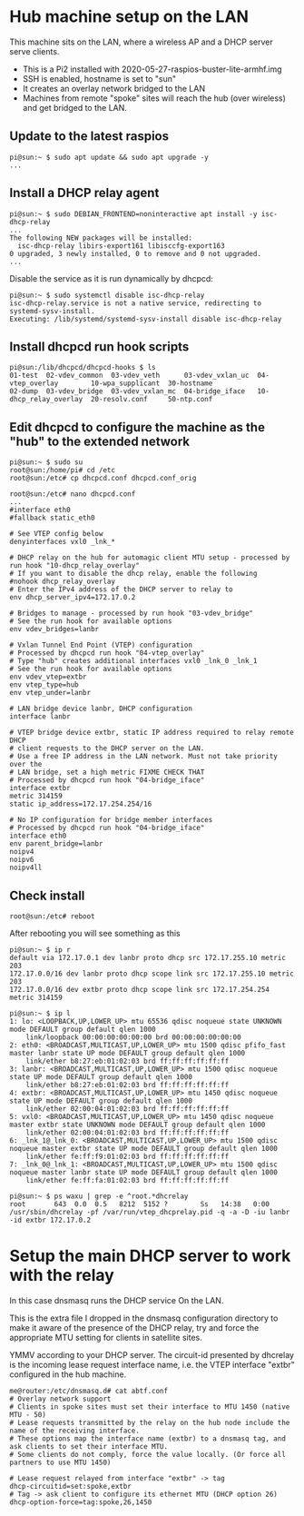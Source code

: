 # Hub machine setup on the LAN

This machine sits on the LAN, where a wireless AP and a DHCP server serve clients.
 - This is a Pi2 installed with 2020-05-27-raspios-buster-lite-armhf.img
 - SSH is enabled, hostname is set to "sun"
 - It creates an overlay network bridged to the LAN
 - Machines from remote "spoke" sites will reach the hub (over wireless) and get bridged to the LAN.

## Update to the latest raspios
```
pi@sun:~ $ sudo apt update && sudo apt upgrade -y
...
```

## Install a DHCP relay agent
```
pi@sun:~ $ sudo DEBIAN_FRONTEND=noninteractive apt install -y isc-dhcp-relay
...
The following NEW packages will be installed:
  isc-dhcp-relay libirs-export161 libisccfg-export163
0 upgraded, 3 newly installed, 0 to remove and 0 not upgraded.
...
```
Disable the service as it is run dynamically by dhcpcd:
```
pi@sun:~ $ sudo systemctl disable isc-dhcp-relay
isc-dhcp-relay.service is not a native service, redirecting to systemd-sysv-install.
Executing: /lib/systemd/systemd-sysv-install disable isc-dhcp-relay
```

## Install dhcpcd run hook scripts
```
pi@sun:/lib/dhcpcd/dhcpcd-hooks $ ls
01-test  02-vdev_common  03-vdev_veth      03-vdev_vxlan_uc  04-vtep_overlay        10-wpa_supplicant  30-hostname
02-dump  03-vdev_bridge  03-vdev_vxlan_mc  04-bridge_iface   10-dhcp_relay_overlay  20-resolv.conf     50-ntp.conf
```

## Edit dhcpcd to configure the machine as the "hub" to the extended network
```
pi@sun:~ $ sudo su
root@sun:/home/pi# cd /etc
root@sun:/etc# cp dhcpcd.conf dhcpcd.conf_orig

root@sun:/etc# nano dhcpcd.conf
...
#interface eth0
#fallback static_eth0

# See VTEP config below
denyinterfaces vxl0 _lnk_*

# DHCP relay on the hub for automagic client MTU setup - processed by run hook "10-dhcp_relay_overlay"
# If you want to disable the dhcp relay, enable the following
#nohook dhcp_relay_overlay
# Enter the IPv4 address of the DHCP server to relay to 
env dhcp_server_ipv4=172.17.0.2

# Bridges to manage - processed by run hook "03-vdev_bridge"
# See the run hook for available options
env vdev_bridges=lanbr

# Vxlan Tunnel End Point (VTEP) configuration
# Processed by dhcpcd run hook "04-vtep_overlay"
# Type "hub" creates additional interfaces vxl0 _lnk_0 _lnk_1
# See the run hook for available options
env vdev_vtep=extbr
env vtep_type=hub
env vtep_under=lanbr

# LAN bridge device lanbr, DHCP configuration
interface lanbr

# VTEP bridge device extbr, static IP address required to relay remote DHCP
# client requests to the DHCP server on the LAN.
# Use a free IP address in the LAN network. Must not take priority over the 
# LAN bridge, set a high metric FIXME CHECK THAT
# Processed by dhcpcd run hook "04-bridge_iface"
interface extbr
metric 314159
static ip_address=172.17.254.254/16

# No IP configuration for bridge member interfaces
# Processed by dhcpcd run hook "04-bridge_iface"
interface eth0
env parent_bridge=lanbr
noipv4
noipv6
noipv4ll
```
## Check install
```
root@sun:/etc# reboot
```
After rebooting you will see something as this
```
pi@sun:~ $ ip r
default via 172.17.0.1 dev lanbr proto dhcp src 172.17.255.10 metric 203 
172.17.0.0/16 dev lanbr proto dhcp scope link src 172.17.255.10 metric 203 
172.17.0.0/16 dev extbr proto dhcp scope link src 172.17.254.254 metric 314159 

pi@sun:~ $ ip l
1: lo: <LOOPBACK,UP,LOWER_UP> mtu 65536 qdisc noqueue state UNKNOWN mode DEFAULT group default qlen 1000
    link/loopback 00:00:00:00:00:00 brd 00:00:00:00:00:00
2: eth0: <BROADCAST,MULTICAST,UP,LOWER_UP> mtu 1500 qdisc pfifo_fast master lanbr state UP mode DEFAULT group default qlen 1000
    link/ether b8:27:eb:01:02:03 brd ff:ff:ff:ff:ff:ff
3: lanbr: <BROADCAST,MULTICAST,UP,LOWER_UP> mtu 1500 qdisc noqueue state UP mode DEFAULT group default qlen 1000
    link/ether b8:27:eb:01:02:03 brd ff:ff:ff:ff:ff:ff
4: extbr: <BROADCAST,MULTICAST,UP,LOWER_UP> mtu 1450 qdisc noqueue state UP mode DEFAULT group default qlen 1000
    link/ether 02:00:04:01:02:03 brd ff:ff:ff:ff:ff:ff
5: vxl0: <BROADCAST,MULTICAST,UP,LOWER_UP> mtu 1450 qdisc noqueue master extbr state UNKNOWN mode DEFAULT group default qlen 1000
    link/ether 02:00:04:01:02:03 brd ff:ff:ff:ff:ff:ff
6: _lnk_1@_lnk_0: <BROADCAST,MULTICAST,UP,LOWER_UP> mtu 1500 qdisc noqueue master extbr state UP mode DEFAULT group default qlen 1000
    link/ether fe:ff:f9:01:02:03 brd ff:ff:ff:ff:ff:ff
7: _lnk_0@_lnk_1: <BROADCAST,MULTICAST,UP,LOWER_UP> mtu 1500 qdisc noqueue master lanbr state UP mode DEFAULT group default qlen 1000
    link/ether fe:ff:fa:01:02:03 brd ff:ff:ff:ff:ff:ff

pi@sun:~ $ ps waxu | grep -e ^root.*dhcrelay
root       643  0.0  0.5   8212  5152 ?        Ss   14:38   0:00 /usr/sbin/dhcrelay -pf /var/run/vtep_dhcprelay.pid -q -a -D -iu lanbr -id extbr 172.17.0.2
```

# Setup the main DHCP server to work with the relay

In this case dnsmasq runs the DHCP service On the LAN.

This is the extra file I dropped in the dnsmasq configuration directory to make it aware of the presence of the DHCP relay, try and force the appropriate MTU setting for clients in satellite sites.

YMMV according to your DHCP server. The circuit-id presented by dhcrelay is the incoming lease request interface name, i.e. the VTEP interface "extbr" configured in the hub machine.
```
me@router:/etc/dnsmasq.d# cat abtf.conf 
# Overlay network support
# Clients in spoke sites must set their interface to MTU 1450 (native MTU - 50)
# Lease requests transmitted by the relay on the hub node include the name of the receiving interface.
# These options map the interface name (extbr) to a dnsmasq tag, and ask clients to set their interface MTU.
# Some clients do not comply, force the value locally. (Or force all partners to use MTU 1450) 

# Lease request relayed from interface "extbr" -> tag
dhcp-circuitid=set:spoke,extbr
# Tag -> ask client to configure its ethernet MTU (DHCP option 26)
dhcp-option-force=tag:spoke,26,1450
```

